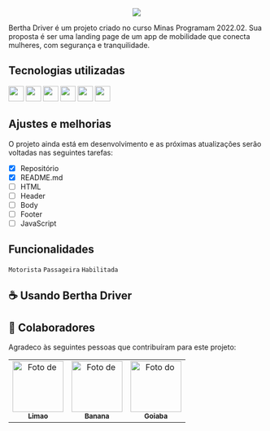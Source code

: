 <p align="center">
  <img src="http://user-images.githubusercontent.com/101022170/189147083-966427ea-b7d5-4e9f-895a-5a2ef8fa7c9e.png"/>
</p>

Bertha Driver é um projeto criado no curso Minas Programam 2022.02. Sua proposta é ser uma landing page de um app de mobilidade que conecta mulheres, com segurança e tranquilidade.

## Tecnologias utilizadas
<img src="https://cdn.jsdelivr.net/gh/devicons/devicon/icons/html5/html5-plain.svg" height=30 width=30/> <img src="https://cdn.jsdelivr.net/gh/devicons/devicon/icons/css3/css3-plain.svg" height=30 width=30/> <img src="https://cdn.jsdelivr.net/gh/devicons/devicon/icons/javascript/javascript-plain.svg" height=30 width=30/> <img src="https://cdn.jsdelivr.net/gh/devicons/devicon/icons/git/git-plain.svg" height=30 width=30/> <img src="https://cdn.jsdelivr.net/gh/devicons/devicon/icons/vscode/vscode-original.svg" height=30 width=30/> <img src="https://cdn.jsdelivr.net/gh/devicons/devicon/icons/github/github-original.svg" height=30 width=30/>

## Ajustes e melhorias
O projeto ainda está em desenvolvimento e as próximas atualizações serão voltadas nas seguintes tarefas:

- [x] Repositório
- [x] README.md
- [ ] HTML
- [ ] Header
- [ ] Body
- [ ] Footer
- [ ] JavaScript

## Funcionalidades
``Motorista`` ``Passageira`` ``Habilitada``

## ☕ Usando Bertha Driver

## 🤝 Colaboradores
Agradeco às seguintes pessoas que contribuíram para este projeto:

<table>
  <tr>
    <td align="center">
      <a href="#">
        <img src="imagem" width="100px;" alt="Foto de"/><br>
        <sub>
          <b>Limao</b>
        </sub>
      </a>
    </td>
    <td align="center">
      <a href="#">
        <img src="imagem" width="100px;" alt="Foto de"/><br>
        <sub>
          <b>Banana</b>
        </sub>
      </a>
    </td>
    <td align="center">
      <a href="#">
        <img src="imagem" width="100px;" alt="Foto do"/><br>
        <sub>
          <b>Goiaba</b>
        </sub>
      </a>
    </td>
  </tr>
</table>
